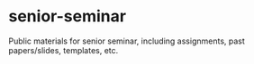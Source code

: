 # senior-seminar
Public materials for senior seminar, including assignments, past papers/slides, templates, etc. 
